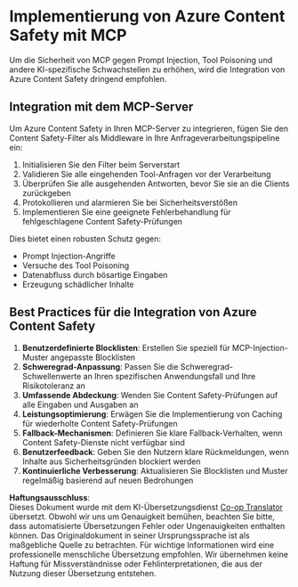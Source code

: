 <!--
CO_OP_TRANSLATOR_METADATA:
{
  "original_hash": "1b6c746d9e190deba4d8765267ffb94e",
  "translation_date": "2025-07-16T23:15:08+00:00",
  "source_file": "02-Security/azure-content-safety-implementation.md",
  "language_code": "de"
}
-->
# Implementierung von Azure Content Safety mit MCP

Um die Sicherheit von MCP gegen Prompt Injection, Tool Poisoning und andere KI-spezifische Schwachstellen zu erhöhen, wird die Integration von Azure Content Safety dringend empfohlen.

## Integration mit dem MCP-Server

Um Azure Content Safety in Ihren MCP-Server zu integrieren, fügen Sie den Content Safety-Filter als Middleware in Ihre Anfrageverarbeitungspipeline ein:

1. Initialisieren Sie den Filter beim Serverstart  
2. Validieren Sie alle eingehenden Tool-Anfragen vor der Verarbeitung  
3. Überprüfen Sie alle ausgehenden Antworten, bevor Sie sie an die Clients zurückgeben  
4. Protokollieren und alarmieren Sie bei Sicherheitsverstößen  
5. Implementieren Sie eine geeignete Fehlerbehandlung für fehlgeschlagene Content Safety-Prüfungen  

Dies bietet einen robusten Schutz gegen:  
- Prompt Injection-Angriffe  
- Versuche des Tool Poisoning  
- Datenabfluss durch bösartige Eingaben  
- Erzeugung schädlicher Inhalte  

## Best Practices für die Integration von Azure Content Safety

1. **Benutzerdefinierte Blocklisten**: Erstellen Sie speziell für MCP-Injection-Muster angepasste Blocklisten  
2. **Schweregrad-Anpassung**: Passen Sie die Schweregrad-Schwellenwerte an Ihren spezifischen Anwendungsfall und Ihre Risikotoleranz an  
3. **Umfassende Abdeckung**: Wenden Sie Content Safety-Prüfungen auf alle Eingaben und Ausgaben an  
4. **Leistungsoptimierung**: Erwägen Sie die Implementierung von Caching für wiederholte Content Safety-Prüfungen  
5. **Fallback-Mechanismen**: Definieren Sie klare Fallback-Verhalten, wenn Content Safety-Dienste nicht verfügbar sind  
6. **Benutzerfeedback**: Geben Sie den Nutzern klare Rückmeldungen, wenn Inhalte aus Sicherheitsgründen blockiert werden  
7. **Kontinuierliche Verbesserung**: Aktualisieren Sie Blocklisten und Muster regelmäßig basierend auf neuen Bedrohungen

**Haftungsausschluss**:  
Dieses Dokument wurde mit dem KI-Übersetzungsdienst [Co-op Translator](https://github.com/Azure/co-op-translator) übersetzt. Obwohl wir uns um Genauigkeit bemühen, beachten Sie bitte, dass automatisierte Übersetzungen Fehler oder Ungenauigkeiten enthalten können. Das Originaldokument in seiner Ursprungssprache ist als maßgebliche Quelle zu betrachten. Für wichtige Informationen wird eine professionelle menschliche Übersetzung empfohlen. Wir übernehmen keine Haftung für Missverständnisse oder Fehlinterpretationen, die aus der Nutzung dieser Übersetzung entstehen.